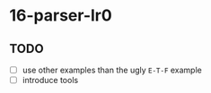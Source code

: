 # 16-parser-lr0

## TODO
- [ ] use other examples than the ugly `E-T-F` example
- [ ] introduce tools